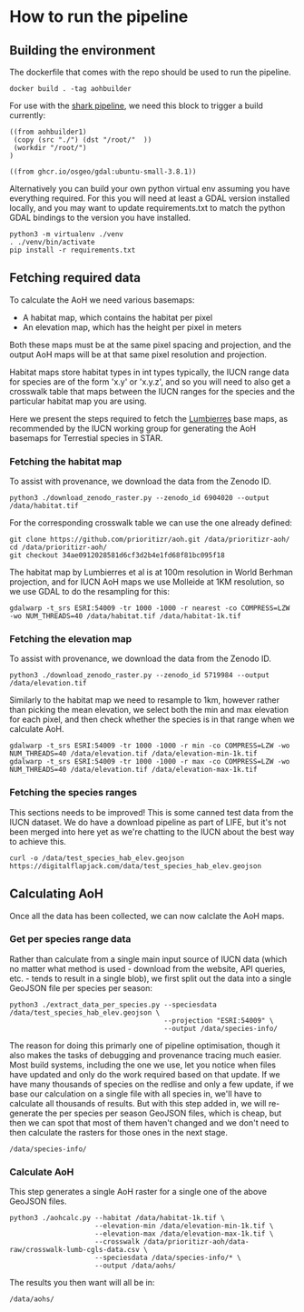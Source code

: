 # How to run the pipeline

## Building the environment

The dockerfile that comes with the repo should be used to run the pipeline.

```
docker build . -tag aohbuilder
```

For use with the [shark pipeline](https://github.com/quantifyearth/shark), we need this block to trigger a build currently:

```shark-build:aohbuilder
((from aohbuilder1)
 (copy (src "./") (dst "/root/"  ))
 (workdir "/root/")
)
```

```shark-build:gdalonly
((from ghcr.io/osgeo/gdal:ubuntu-small-3.8.1))
```

Alternatively you can build your own python virtual env assuming you have everything required. For this you will need at least a GDAL version installed locally, and you may want to update requirements.txt to match the python GDAL bindings to the version you have installed.

```
python3 -m virtualenv ./venv
. ./venv/bin/activate
pip install -r requirements.txt
```

## Fetching required data

To calculate the AoH we need various basemaps:

* A habitat map, which contains the habitat per pixel
* An elevation map, which has the height per pixel in meters

Both these maps must be at the same pixel spacing and projection, and the output AoH maps will be at that same pixel resolution and projection.

Habitat maps store habitat types in int types typically, the IUCN range data for species are of the form 'x.y' or 'x.y.z', and so you will need to also get a crosswalk table that maps between the IUCN ranges for the species and the particular habitat map you are using.

Here we present the steps required to fetch the [Lumbierres](https://zenodo.org/records/6904020) base maps, as recommended by the IUCN working group for generating the AoH basemaps for Terrestial species in STAR.

### Fetching the habitat map

To assist with provenance, we download the data from the Zenodo ID.

```shark-run:aohbuilder
python3 ./download_zenodo_raster.py --zenodo_id 6904020 --output /data/habitat.tif
```

For the corresponding crosswalk table we can use the one already defined:

```shark-run:aohbuilder
git clone https://github.com/prioritizr/aoh.git /data/prioritizr-aoh/
cd /data/prioritizr-aoh/
git checkout 34ae0912028581d6cf3d2b4e1fd68f81bc095f18
```

The habitat map by Lumbierres et al is at 100m resolution in World Berhman projection, and for IUCN AoH maps we use Molleide at 1KM resolution, so we use GDAL to do the resampling for this:

```shark-run:gdalonly
gdalwarp -t_srs ESRI:54009 -tr 1000 -1000 -r nearest -co COMPRESS=LZW -wo NUM_THREADS=40 /data/habitat.tif /data/habitat-1k.tif
```

### Fetching the elevation map

To assist with provenance, we download the data from the Zenodo ID.

```shark-run:aohbuilder
python3 ./download_zenodo_raster.py --zenodo_id 5719984 --output /data/elevation.tif
```

Similarly to the habitat map we need to resample to 1km, however rather than picking the mean elevation, we select both the min and max elevation for each pixel, and then check whether the species is in that range when we calculate AoH.

```shark-run:gdalonly
gdalwarp -t_srs ESRI:54009 -tr 1000 -1000 -r min -co COMPRESS=LZW -wo NUM_THREADS=40 /data/elevation.tif /data/elevation-min-1k.tif
gdalwarp -t_srs ESRI:54009 -tr 1000 -1000 -r max -co COMPRESS=LZW -wo NUM_THREADS=40 /data/elevation.tif /data/elevation-max-1k.tif
```

### Fetching the species ranges

This sections needs to be improved! This is some canned test data from the IUCN dataset. We do have a download pipeline as part of LIFE, but it's not been merged into here yet as we're chatting to the IUCN about the best way to achieve this.

```shark-run:aohbuilder
curl -o /data/test_species_hab_elev.geojson https://digitalflapjack.com/data/test_species_hab_elev.geojson
```

## Calculating AoH

Once all the data has been collected, we can now calclate the AoH maps.

### Get per species range data

Rather than calculate from a single main input source of IUCN data (which no matter what method is used - download from the website, API queries, etc. - tends to result in a single blob), we first split out the data into a single GeoJSON file per species per season:

```shark-run:aohbuilder
python3 ./extract_data_per_species.py --speciesdata /data/test_species_hab_elev.geojson \
                                      --projection "ESRI:54009" \
                                      --output /data/species-info/
```

The reason for doing this primarly one of pipeline optimisation, though it also makes the tasks of debugging and provenance tracing much easier. Most build systems, including the one we use, let you notice when files have updated and only do the work required based on that update. If we have many thousands of species on the redlise and only a few update, if we base our calculation on a single file with all species in, we'll have to calculate all thousands of results. But with this step added in, we will re-generate the per species per season GeoJSON files, which is cheap, but then we can spot that most of them haven't changed and we don't need to then calculate the rasters for those ones in the next stage.

```shark-publish
/data/species-info/
```

### Calculate AoH

This step generates a single AoH raster for a single one of the above GeoJSON files.

```shark-run:aohbuilder
python3 ./aohcalc.py --habitat /data/habitat-1k.tif \
                     --elevation-min /data/elevation-min-1k.tif \
                     --elevation-max /data/elevation-max-1k.tif \
                     --crosswalk /data/prioritizr-aoh/data-raw/crosswalk-lumb-cgls-data.csv \
                     --speciesdata /data/species-info/* \
                     --output /data/aohs/
```

The results you then want will all be in:

```shark-publish
/data/aohs/
```